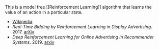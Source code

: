 This is a model free [[Reinforcement Learning]] algorithm that learns the value of an action in a particular state.

- [Wikipedia](https://en.wikipedia.org/wiki/Q-learning)
- _Real-Time Bidding by Reinforcement Learning in Display Advertising_. 2017. [arXiv](https://arxiv.org/abs/1701.02490)
- _Deep Reinforcement Learning for Online Advertising in Recommender Systems_. 2019. [arxiv](https://arxiv.org/abs/1909.03602)
